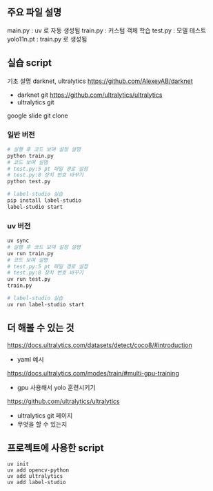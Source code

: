 ## 주요 파일 설명

main.py : uv 로 자동 생성됨
train.py : 커스텀 객체 학습
test.py : 모델 테스트
yolo11n.pt : train.py 로 생성됨

## 실습 script

기초 설명 darknet, ultralytics
https://github.com/AlexeyAB/darknet
- darknet git
https://github.com/ultralytics/ultralytics
- ultralytics git

google slide git clone

### 일반 버전

``` bash
# 실행 후 코드 보며 설정 설명
python train.py
# 코드 보며 설명
# test.py:5 pt 파일 경로 설정
# test.py:8 장치 번호 바꾸기
python test.py

# label-studio 실습
pip install label-studio
label-studio start
```

### uv 버전

``` bash
uv sync
# 실행 후 코드 보며 설정 설명
uv run train.py
# 코드 보며 설명
# test.py:5 pt 파일 경로 설정
# test.py:8 장치 번호 바꾸기
uv run test.py
train.py

# label-studio 실습
uv run label-studio start
```

## 더 해볼 수 있는 것

https://docs.ultralytics.com/datasets/detect/coco8/#introduction
- yaml 예시

https://docs.ultralytics.com/modes/train/#multi-gpu-training
- gpu 사용해서 yolo 훈련시키기

https://github.com/ultralytics/ultralytics
- ultralytics git 페이지
- 무엇을 할 수 있는지

## 프로젝트에 사용한 script

```
uv init
uv add opencv-python
uv add ultralytics
uv add label-studio
```
